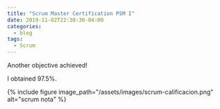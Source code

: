 ```yaml
---
title: "Scrum Master Certification PSM I"
date: 2019-11-02T22:30:30-04:00
categories:
  - blog
tags:
  - Scrum
---
```


Another objective achieved!

I obtained 97.5%. 

{% include figure image_path="/assets/images/scrum-calificacion.png" alt="scrum nota" %}



